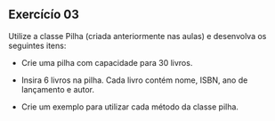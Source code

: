 ## Exercícío 03

Utilize a classe Pilha (criada anteriormente nas aulas) e desenvolva os seguintes itens:

- Crie uma pilha com capacidade para 30 livros.

- Insira 6 livros na pilha. Cada livro contém nome, ISBN, ano de lançamento e autor.

- Crie um exemplo para utilizar cada método da classe pilha.